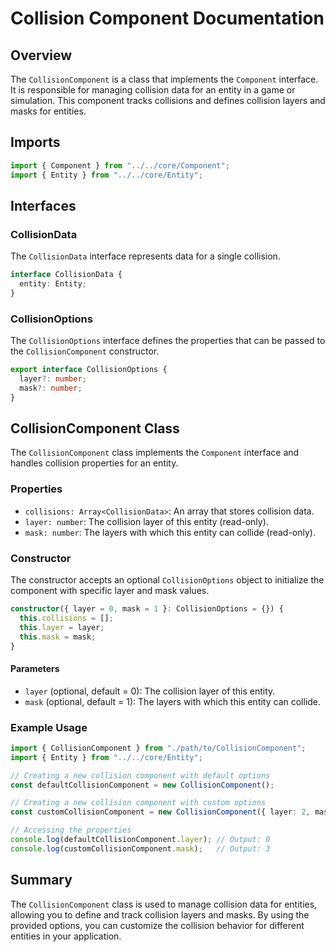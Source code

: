 
# Collision Component Documentation

## Overview
The `CollisionComponent` is a class that implements the `Component` interface. It is responsible for managing collision data for an entity in a game or simulation. This component tracks collisions and defines collision layers and masks for entities.

## Imports
```typescript
import { Component } from "../../core/Component";
import { Entity } from "../../core/Entity";
```

## Interfaces

### CollisionData
The `CollisionData` interface represents data for a single collision.
```typescript
interface CollisionData {
  entity: Entity;
}
```

### CollisionOptions
The `CollisionOptions` interface defines the properties that can be passed to the `CollisionComponent` constructor.
```typescript
export interface CollisionOptions {
  layer?: number;
  mask?: number;
}
```

## CollisionComponent Class
The `CollisionComponent` class implements the `Component` interface and handles collision properties for an entity.

### Properties
- `collisions: Array<CollisionData>`: An array that stores collision data.
- `layer: number`: The collision layer of this entity (read-only).
- `mask: number`: The layers with which this entity can collide (read-only).

### Constructor
The constructor accepts an optional `CollisionOptions` object to initialize the component with specific layer and mask values.
```typescript
constructor({ layer = 0, mask = 1 }: CollisionOptions = {}) {
  this.collisions = [];
  this.layer = layer;
  this.mask = mask;
}
```

#### Parameters
- `layer` (optional, default = 0): The collision layer of this entity.
- `mask` (optional, default = 1): The layers with which this entity can collide.

### Example Usage
```typescript
import { CollisionComponent } from "./path/to/CollisionComponent";
import { Entity } from "../../core/Entity";

// Creating a new collision component with default options
const defaultCollisionComponent = new CollisionComponent();

// Creating a new collision component with custom options
const customCollisionComponent = new CollisionComponent({ layer: 2, mask: 3 });

// Accessing the properties
console.log(defaultCollisionComponent.layer); // Output: 0
console.log(customCollisionComponent.mask);   // Output: 3
```

## Summary
The `CollisionComponent` class is used to manage collision data for entities, allowing you to define and track collision layers and masks. By using the provided options, you can customize the collision behavior for different entities in your application.
